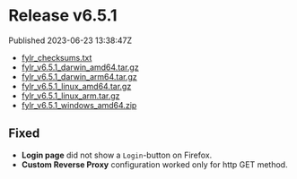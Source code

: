 
# Release v6.5.1

Published 2023-06-23 13:38:47Z

* [fylr_checksums.txt](https://s3.eu-central-1.wasabisys.com/fylr-releases/v6.5.1/fylr_checksums.txt)
* [fylr_v6.5.1_darwin_amd64.tar.gz](https://s3.eu-central-1.wasabisys.com/fylr-releases/v6.5.1/fylr_v6.5.1_darwin_amd64.tar.gz)
* [fylr_v6.5.1_darwin_arm64.tar.gz](https://s3.eu-central-1.wasabisys.com/fylr-releases/v6.5.1/fylr_v6.5.1_darwin_arm64.tar.gz)
* [fylr_v6.5.1_linux_amd64.tar.gz](https://s3.eu-central-1.wasabisys.com/fylr-releases/v6.5.1/fylr_v6.5.1_linux_amd64.tar.gz)
* [fylr_v6.5.1_linux_arm.tar.gz](https://s3.eu-central-1.wasabisys.com/fylr-releases/v6.5.1/fylr_v6.5.1_linux_arm.tar.gz)
* [fylr_v6.5.1_windows_amd64.zip](https://s3.eu-central-1.wasabisys.com/fylr-releases/v6.5.1/fylr_v6.5.1_windows_amd64.zip)

## Fixed

* **Login page** did not show a `Login`-button on Firefox.
* **Custom Reverse Proxy** configuration worked only for http GET method.
